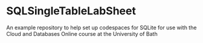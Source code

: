 # SQLSingleTableLabSheet
An example repository to help set up codespaces for SQLite for use with the Cloud and Databases Online course at the University of Bath
